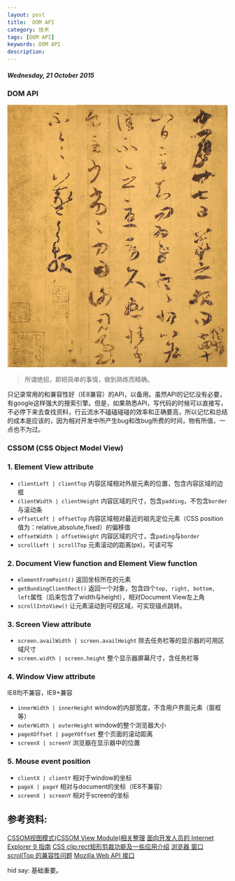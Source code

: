 ```yaml
---
layout: post
title:  DOM API
category: 技术
tags: [DOM API]
keywords: DOM API
description:
---
```


##### Wednesday, 21 October 2015

### DOM API

![王羲之](/../../assets/img/tech/2015/wangxizhi_2.jpg)

> 所谓绝招，即把简单的事情，做到熟练而精确。

只记录常用的和兼容性好（IE8兼容）的API，以备用。虽然API的记忆没有必要，有google这样强大的搜索引擎。但是，如果熟悉API，写代码的时候可以直接写，不必停下来去查找资料，行云流水不磕磕碰碰的效率和正确要高，所以记忆和总结的成本是应该的，因为相对开发中所产生bug和改bug所费的时间，物有所值，一点也不为过。

### CSSOM (CSS Object Model View)

### 1. Element View attribute

- `clientLeft | clientTop`      内容区域相对外层元素的位置，包含内容区域的边框
- `clientWidth | clientHeight`  内容区域的尺寸，包含`padding`，不包含`border`与滚动条
- `offsetLeft | offsetTop`      内容区域相对最近的祖先定位元素（CSS position值为：relative,absolute,fixed）的偏移值
- `offsetWidth | offsetHeight`  内容区域的尺寸，含`pading`与`border`
- `scrollLeft | scrollTop`      元素滚动的距离(px)，可读可写

### 2. Document View function  and Element View function

- `elementFromPoint()`      返回坐标所在的元素
- `getBundingClientRect()`  返回一个对象，包含四个`top, right, bottom, left`属性（后来包含了width与height），相对Document View左上角
- `scrollIntoView()`        让元素滚动到可视区域，可实现锚点跳转。

### 3. Screen View attribute

- `screen.availWidth | screen.availHeight`  除去任务栏等的显示器的可用区域尺寸
- `screen.width | screen.height`            整个显示器屏幕尺寸，含任务栏等

### 4. Window View attribute
IE8均不兼容，IE9+兼容

- `innerWidth | innerHeight`   window的内部宽度，不含用户界面元素（窗框等）
- `outerWidth | outerHeight`   window的整个浏览器大小
- `pageXOffset | pageYOffset`  整个页面的滚动距离
- `screenX | screenY`          浏览器在显示器中的位置

### 5. Mouse event position

- `clientX | clientY`  相对于window的坐标
- `pageX | pageY`      相对与document的坐标（IE8不兼容）
- `screenX | screenY`  相对于screen的坐标

## 参考资料:
[CSSOM视图模式(CSSOM View Module)相关整理](http://www.zhangxinxu.com/wordpress/2011/09/cssom%E8%A7%86%E5%9B%BE%E6%A8%A1%E5%BC%8Fcssom-view-module%E7%9B%B8%E5%85%B3%E6%95%B4%E7%90%86%E4%B8%8E%E4%BB%8B%E7%BB%8D/)
[面向开发人员的 Internet Explorer 9 指南](https://msdn.microsoft.com/zh-cn/ie/ff468705#_CSSOM_View)
[CSS clip:rect矩形剪裁功能及一些应用介绍](http://www.zhangxinxu.com/wordpress/2011/04/css-clip-rect/)
[浏览器 窗口 scrollTop 的兼容性问题](http://www.cnblogs.com/----1/archive/2011/12/16/2290193.html)
[Mozilla Web API 接口](https://developer.mozilla.org/zh-CN/docs/Web/API)

hid say: 基础重要。





